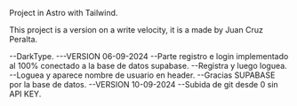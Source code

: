 Project in Astro with Tailwind.

This project is a version on a write velocity, it is a made by Juan Cruz Peralta.

--DarkType.
---VERSION 06-09-2024
--Parte registro e login implementado al 100% conectado a la base de datos supabase.
--Registra y luego loguea.
--Loguea y aparece nombre de usuario en header.
--Gracias SUPABASE por la base de datos.
--VERSION 10-09-2024
--Subida de git desde 0 sin API KEY.
